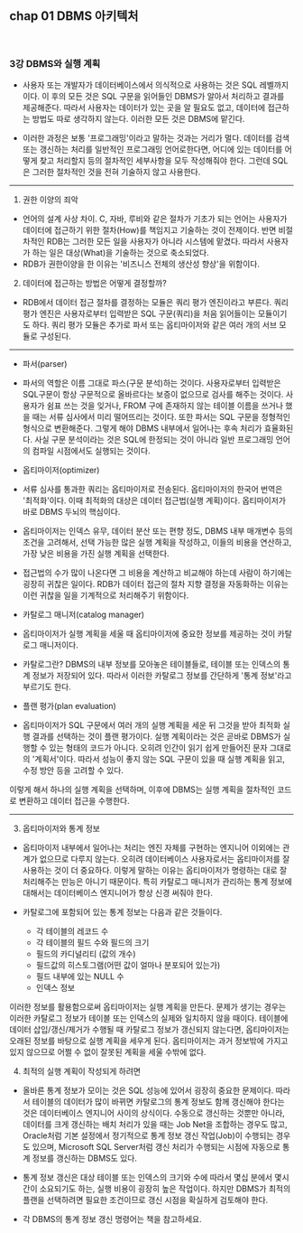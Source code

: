 ## chap 01 DBMS 아키텍처

<br>

### 3강 DBMS와 실행 계획

- 사용자 또는 개발자가 데이터베이스에서 의식적으로 사용하는 것은 SQL 레벨까지이다. 이 후의 모든 것은 SQL 구문을 읽어들인 DBMS가 알아서 처리하고 결과를 제공해준다. 따라서 사용자는 데이터가 있는 곳을 알 필요도 없고, 데이터에 접근하는 방법도 따로 생각하지 않는다. 이러한 모든 것은 DBMS에 맡긴다.

- 이러한 과정은 보통 '프로그래밍'이라고 말하는 것과는 거리가 멀다. 데이터를 검색 또는 갱신하는 처리를 일반적인 프로그래밍 언어로한다면, 어디에 있는 데이터를 어떻게 찾고 처리할지 등의 절차적인 세부사항을 모두 작성해줘야 한다. 그런데 SQL은 그러한 절차적인 것을 전혀 기술하지 않고 사용한다.

<hr>

1. 권한 이양의 죄악

- 언어의 설계 사상 차이. C, 자바, 루비와 같은 절차가 기초가 되는 언어는 사용자가 데이터에 접근하기 위한 절차(How)를 책임지고 기술하는 것이 전제이다. 반면 비절차적인 RDB는 그러한 모든 일을 사용자가 아니라 시스템에 맡겼다. 따라서 사용자가 하는 일은 대상(What)을 기술하는 것으로 축소되었다.
- RDB가 권한이양을 한 이유는 '비즈니스 전체의 생산성 향상'을 위함이다.

2. 데이터에 접근하는 방법은 어떻게 결정할까?

- RDB에서 데이터 접근 절차를 결정하는 모듈은 쿼리 평가 엔진이라고 부른다. 쿼리 평가 엔진은 사용자로부터 입력받은 SQL 구문(쿼리)을 처음 읽어들이는 모듈이기도 하다. 쿼리 평가 모듈은 추가로 파서 또는 옵티마이저와 같은 여러 개의 서브 모듈로 구성된다.

<hr>

- 파서(parser)

* 파서의 역할은 이름 그대로 파스(구문 분석)하는 것이다. 사용자로부터 입력받은 SQL구문이 항상 구문적으로 올바르다는 보증이 없으므로 검사를 해주는 것이다. 사용자가 쉼표 쓰는 것을 잊거나, FROM 구에 존재하지 않는 테이블 이름을 쓰거나 했을 때는 서류 심사에서 미리 떨어뜨리는 것이다. 또한 파서는 SQL 구문을 정형적인 형식으로 변환해준다. 그렇게 해야 DBMS 내부에서 일어나는 후속 처리가 효율화된다. 사실 구문 분석이라는 것은 SQL에 한정되는 것이 아니라 일반 프로그래밍 언어의 컴파일 시점에서도 실행되는 것이다.

- 옵티마이저(optimizer)

* 서류 심사를 통과한 쿼리는 옵티마이저로 전송된다. 옵티마이저의 한국어 번역은 '최적화'이다. 이때 최적화의 대상은 데이터 접근법(실행 계획)이다. 옵티마이저가 바로 DBMS 두뇌의 핵심이다.

* 옵티마이저는 인덱스 유무, 데이터 분산 또는 편향 정도, DBMS 내부 매개변수 등의 조건을 고려해서, 선택 가능한 많은 실행 계획을 작성하고, 이들의 비용을 연산하고, 가장 낮은 비용을 가진 실행 계획을 선택한다.
* 접근법의 수가 많이 나온다면 그 비용을 계산하고 비교해야 하는데 사람이 하기에는 굉장히 귀찮은 일이다. RDB가 데이터 접근의 절차 지향 결정을 자동화하는 이유는 이런 귀찮을 일을 기계적으로 처리해주기 위함이다.

- 카탈로그 매니저(catalog manager)

* 옵티마이저가 실행 계획을 세울 때 옵티마이저에 중요한 정보를 제공하는 것이 카탈로그 매니저이다.

* 카탈로그란? DBMS의 내부 정보를 모아놓은 테이블들로, 테이블 또는 인덱스의 통계 정보가 저장되어 있다. 따라서 이러한 카탈로그 정보를 간단하게 '통계 정보'라고 부르기도 한다.

- 플랜 평가(plan evaluation)

* 옵티마이저가 SQL 구문에서 여러 개의 실행 계획을 세운 뒤 그것을 받아 최적화 실행 결과를 선택하는 것이 플랜 평가이다. 실행 계획이라는 것은 곧바로 DBMS가 실행할 수 있는 형태의 코드가 아니다. 오히려 인간이 읽기 쉽게 만들어진 문자 그대로의 '계획서'이다. 따라서 성능이 좋지 않는 SQL 구문이 있을 때 실행 계획을 읽고, 수정 방안 등을 고려할 수 있다.

이렇게 해서 하나의 실행 계획을 선택하며, 이후에 DBMS는 실행 계획을 절차적인 코드로 변환하고 데이터 접근을 수행한다.

<hr>

3. 옵티마이저와 통계 정보

- 옵티마이저 내부에서 일어나는 처리는 엔진 자체를 구현하는 엔지니어 이외에는 관계가 없으므로 다루지 않는다. 오히려 데이터베이스 사용자로서는 옵티마이저를 잘 사용하는 것이 더 중요하다. 이렇게 말하는 이유는 옵티마이저가 명령하는 대로 잘 처리해주는 만능은 아니기 때문이다. 특히 카탈로그 매니저가 관리하는 통계 정보에 대해서는 데이터베이스 엔지니어가 항상 신경 써줘야 한다.

- 카탈로그에 포함되어 있는 통계 정보는 다음과 같은 것들이다.
  - 각 테이블의 레코드 수
  - 각 테이블의 필드 수와 필드의 크기
  - 필드의 카디널리티 (값의 개수)
  - 필드값의 히스토그램(어떤 값이 얼마나 분포되어 있는가)
  - 필드 내부에 있는 NULL 수
  - 인덱스 정보

이러한 정보를 활용함으로써 옵티마이저는 실행 계획을 만든다. 문제가 생기는 경우는 이러한 카탈로그 정보가 테이블 또는 인덱스의 실제와 일치하지 않을 때이다. 테이블에 데이터 삽입/갱신/제거가 수행될 때 카탈로그 정보가 갱신되지 않는다면, 옵티마이저는 오래된 정보를 바탕으로 실행 계획을 세우게 된다. 옵티마이저는 과거 정보밖에 가지고 있지 않으므로 어쩔 수 없이 잘못된 계획을 세울 수밖에 없다.

4. 최적의 실행 계획이 작성되게 하려면

- 올바른 통계 정보가 모이는 것은 SQL 성능에 있어서 굉장히 중요한 문제이다. 따라서 테이블의 데이터가 많이 바뀌면 카탈로그의 통계 정보도 함께 갱신해야 한다는 것은 데이터베이스 엔지니어 사이의 상식이다. 수동으로 갱신하는 것뿐만 아니라, 데이터를 크게 갱신하는 배치 처리가 있을 때는 Job Net을 조합하는 경우도 많고, Oracle처럼 기본 설정에서 정기적으로 통계 정보 갱신 작업(Job)이 수행되는 경우도 있으며, Microsoft SQL Server처럼 갱신 처리가 수행되는 시점에 자동으로 통계 정보를 갱신하는 DBMS도 있다.

- 통계 정보 갱신은 대상 테이블 또는 인덱스의 크기와 수에 따라서 몇십 분에서 몇시간이 소요되기도 하는, 실행 비용이 굉장히 높은 작업이다. 하지만 DBMS가 최적의 플랜을 선택하려면 필요한 조건이므로 갱신 시점을 확실하게 검토해야 한다.

- 각 DBMS의 통계 정보 갱신 명령어는 책을 참고하세요.
